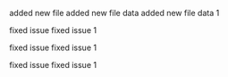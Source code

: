 added new file
added new file data
added new file data 1

fixed issue
fixed issue 1

fixed issue
fixed issue 1

fixed issue
fixed issue 1